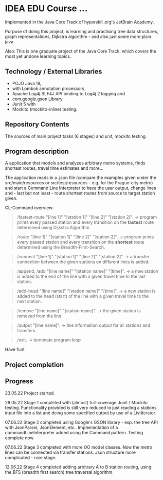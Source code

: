 # IDEA EDU Course ...

Implemented in the Java Core Track of hyperskill.org's JetBrain Academy.

Purpose of doing this project, is learning and practising tree data structures, graph representations, Dijkstra algorithm -
and also just some more plain java.

Also: This is one graduate project of the Java Core Track, which covers the most yet undone learning topics.

## Technology / External Libraries

- POJO Java 18,
- with Lombok annotation processors,
- Apache Log4j SLF4J API binding to Log4j 2 logging and
- com.google.gson Library
- Junit 5 with
- Mockito (mockito-inline) testing.

## Repository Contents

The sources of main project tasks (6 stages) and unit, mockito testing.

## Program description

A application that models and analyzes arbitrary metro systems, finds shortest routes, travel time estimates and more...

The application reads in a .json file (compare the examples given under the src/main/resources or src/test/resources - e.g.
for the Prague-city metro) and start a Command Line Interpreter to have the user output, change lines and - last but not least - route shortest routes from source to target station given.

CL-Command overview:

> /fastest-route "[line 1]" "[station 1]" "[line 2]" "[station 2]". -> program prints every passed station and every transition on the <b>fastest</b> route determined using Dijkstra Algorithm.

> /route "[line 1]" "[station 1]" "[line 2]" "[station 2]". -> program prints every passed station and every transition on the <b>shortest</b> route determined using the Breadth-First-Search.

> /connect "[line 1]" "[station 1]" "[line 2]" "[station 2]". -> a transfer connection between the given stations on different lines is added.

> /append, /add "[line name]" "[station name]" "[time]". -> a new station is added to the end of the line with a given travel time to the last station.

> /add-head "[line name]" "[station name]" "[time]". -> a new station is added to the head (start) of the line with a given travel time to the next station.

> /remove "[line name]" "[station name]". -> the given station is removed from the line.

> /output "[line name]". -> line information output for all stations and transfers.

> /exit. -> terminate program loop

Have fun!

## Project completion

[//]: # (Project was completed on xx.0d.22.)

## Progress

23.05.22 Project started.

29.05.22 Stage 1 completed with (almost) full-coverage Junit / Mockito testing. Functionality provided
is still very reduced to just reading a stations input file into a list and doing some specified output by use
of a ListIterator.

07.06.22 Stage 2 completed using Google's GSON library - esp. the tree API with JsonParser, JsonElement, etc.. 
Implementation of a commandLineInterpreter added using the Command pattern. Testing complete now.

07.06.22 Stage 3 completed with more OO model classes. Now the metro lines can be connected via transfer stations. Json
structure more complicated - nice stage.

12.06.22 Stage 4 completed adding arbitrary A to B station routing, using the BFS (breadth first search) tree traversal
algorithm
